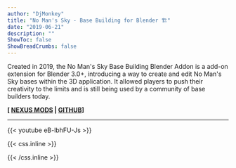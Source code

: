 ```yaml
---
author: "DjMonkey"
title: "No Man's Sky - Base Building for Blender 🏗️"
date: "2019-06-21"
description: ""
ShowToc: false
ShowBreadCrumbs: false
---
```


Created in 2019, the No Man's Sky Base Building Blender Addon is a add-on extension for Blender 3.0+, introducing a way to create and edit No Man's Sky bases within the 3D application. It allowed players to push their creativity to the limits and is still being used by a community of base builders today.

**[ [NEXUS MODS](https://www.nexusmods.com/nomanssky/mods/984) | [GITHUB](https://github.com/djmonkeyuk/nms-base-builder)]**

---

{{< youtube eB-lbhFU-Js >}}

<!--more-->


{{< css.inline >}}

<style>
.emojify {
	font-family: Apple Color Emoji, Segoe UI Emoji, NotoColorEmoji, Segoe UI Symbol, Android Emoji, EmojiSymbols;
	font-size: 2rem;
	vertical-align: middle;
}
@media screen and (max-width:650px) {
  .nowrap {
    display: block;
    margin: 25px 0;
  }
}
</style>

{{< /css.inline >}}
